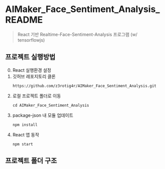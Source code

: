 # AIMaker_Face_Sentiment_Analysis_README
> React 기반 Realtime-Face-Sentiment-Analysis 프로그램 (w/ tensorflowjs)

## 프로젝트 실행방법
0. React 실행환경 설정
1. 깃허브 레포지토리 클론
    ```
    https://github.com/z3rotig4r/AIMaker_Face_Sentiment_Analysis.git
    ```
2. 로컬 프로젝트 폴더로 이동
   ```
   cd AIMaker_Face_Sentiment_Analysis
   ```
3. package-json 내 모듈 업데이트
    ```
    npm install
    ```
4. React 앱 동작
    ```
    npm start
    ```

## 프로젝트 폴더 구조

